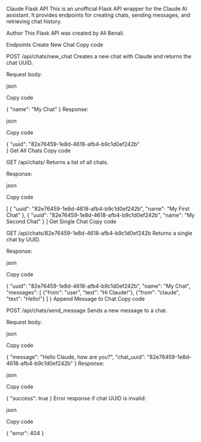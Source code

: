Claude Flask API
This is an unofficial Flask API wrapper for the Claude AI assistant. It provides endpoints for creating chats, sending messages, and retrieving chat history.

Author
This Flask API was created by Ali Benali.

Endpoints
Create New Chat
Copy code

POST /api/chats/new_chat
Creates a new chat with Claude and returns the chat UUID.

Request body:

json

Copy code

{
  "name": "My Chat"
}
Response:

json

Copy code

{
  "uuid": "82e76459-1e8d-4618-afb4-b9c1d0ef242b"  
}
Get All Chats
Copy code

GET /api/chats/
Returns a list of all chats.

Response:

json

Copy code

[
  {
    "uuid": "82e76459-1e8d-4618-afb4-b9c1d0ef242b",
    "name": "My First Chat"
  },
  {
    "uuid": "82e76459-1e8d-4618-afb4-b9c1d0ef242b", 
    "name": "My Second Chat"
  } 
]
Get Single Chat
Copy code

GET /api/chats/82e76459-1e8d-4618-afb4-b9c1d0ef242b
Returns a single chat by UUID.

Response:

json

Copy code

{
  "uuid": "82e76459-1e8d-4618-afb4-b9c1d0ef242b",
  "name": "My Chat",
  "messages": [
    {"from": "user", "text": "Hi Claude!"},
    {"from": "claude", "text": "Hello!"}
  ]
}
Append Message to Chat
Copy code

POST /api/chats/send_message
Sends a new message to a chat.

Request body:

json

Copy code

{
  "message": "Hello Claude, how are you?",
  "chat_uuid": "82e76459-1e8d-4618-afb4-b9c1d0ef242b"
}
Response:

json

Copy code

{
  "success": true
}
Error response if chat UUID is invalid:

json

Copy code

{
  "error": 404
}
